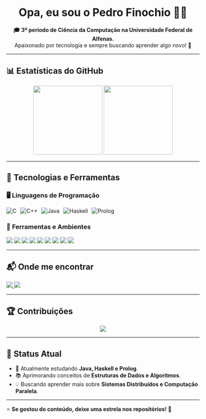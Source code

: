 <h1 align="center">Opa, eu sou o Pedro Finochio ✌🏻</h1>  

<p align="center">
  <strong>🎓 3º período de Ciência da Computação na Universidade Federal de Alfenas.</strong><br>
  Apaixonado por tecnologia e sempre buscando aprender algo novo! 🚀  
</p>

---

## 📊 Estatísticas do GitHub  

<div align="center">
  <img height="180em" src="https://github-readme-stats.vercel.app/api?username=PedroFinochio&show_icons=true&theme=dracula&include_all_commits=true&count_private=true"/>  
  <img height="180em" src="https://github-readme-stats.vercel.app/api/top-langs/?username=PedroFinochio&layout=compact&langs_count=7&theme=dracula"/>  
</div>  

---

## 🚀 Tecnologias e Ferramentas  

### 🖥️ **Linguagens de Programação**  

<div style="display: flex; gap: 10px;">
    <img alt="C" src="https://img.shields.io/badge/C-00599C?style=for-the-badge&logo=c&logoColor=white">
    <img alt="C++" src="https://img.shields.io/badge/C%2B%2B-00599C?style=for-the-badge&logo=c%2B%2B&logoColor=white">
    <img alt="Java" src="https://img.shields.io/badge/Java-ED8B00?style=for-the-badge&logo=java&logoColor=white">
    <img alt="Haskell" src="https://img.shields.io/badge/Haskell-5D4F85?style=for-the-badge&logo=haskell&logoColor=white">
    <img alt="Prolog" src="https://img.shields.io/badge/Prolog-FF0000?style=for-the-badge&logo=prolog&logoColor=white">
</div>  

### 🔧 **Ferramentas e Ambientes**  

<div>
  <img src="https://img.shields.io/badge/Linux-FCC624?style=for-the-badge&logo=linux&logoColor=black">
  <img src="https://img.shields.io/badge/Zsh-4EAA25?style=for-the-badge&logo=gnu-bash&logoColor=white">
  <img src="https://img.shields.io/badge/Git-F05032?style=for-the-badge&logo=git&logoColor=white">
  <img src="https://img.shields.io/badge/GitHub-181717?style=for-the-badge&logo=github&logoColor=white">
  <img src="https://img.shields.io/badge/VS%20Code-007ACC?style=for-the-badge&logo=visual-studio-code&logoColor=white">
  <img src="https://img.shields.io/badge/IntelliJ%20IDEA-000000?style=for-the-badge&logo=intellij-idea&logoColor=white">
  <img src="https://img.shields.io/badge/GHCi-5D4F85?style=for-the-badge&logo=haskell&logoColor=white">
  <img src="https://img.shields.io/badge/Markdown-000000?style=for-the-badge&logo=markdown&logoColor=white">
  <img src="https://img.shields.io/badge/LaTeX-008080?style=for-the-badge&logo=latex&logoColor=white">
</div>  

---

## 📬 Onde me encontrar  

<div align="left">  
  <a href="https://instagram.com/pedro_finochioo" target="_blank">
    <img src="https://img.shields.io/badge/-Instagram-%23E4405F?style=for-the-badge&logo=instagram&logoColor=white">
  </a>
  <a href="mailto:pedro.finochio@sou.unifal-mg.edu.br">
    <img src="https://img.shields.io/badge/-Gmail-%23333?style=for-the-badge&logo=gmail&logoColor=white">
  </a>
</div>  

---

## 🏆 Contribuições  

<div align="center">
  <img src="https://github-profile-trophy.vercel.app/?username=PedroFinochio&theme=dracula&margin-w=15&margin-h=15&no-frame=true" />
</div>

---

## 🎯 Status Atual  

- 🔭 Atualmente estudando **Java, Haskell e Prolog**.  
- 📚 Aprimorando conceitos de **Estruturas de Dados e Algoritmos**.  
- 💡 Buscando aprender mais sobre **Sistemas Distribuídos e Computação Paralela**.  

---

⭐ **Se gostou do conteúdo, deixe uma estrela nos repositórios!** 🚀  
